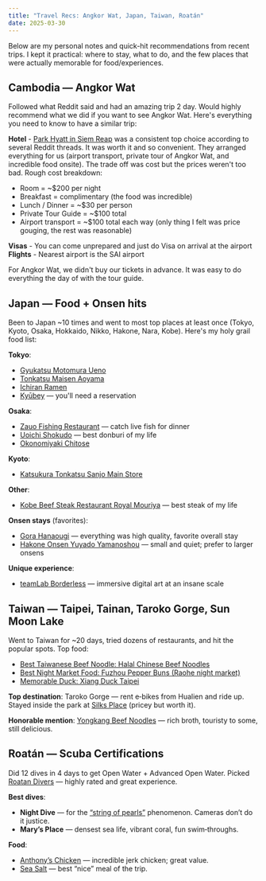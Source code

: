 ```yaml
---
title: "Travel Recs: Angkor Wat, Japan, Taiwan, Roatán"
date: 2025-03-30
---
```


Below are my personal notes and quick-hit recommendations from recent trips. I kept it practical: where to stay, what to do, and the few places that were actually memorable for food/experiences.

## Cambodia — Angkor Wat

<p>Followed what Reddit said and had an amazing trip 2 day. Would highly recommend what we did if you want to see Angkor Wat. Here's everything you need to know to have a similar trip:</p>
<p><strong>Hotel</strong> - <a href='https://maps.app.goo.gl/iwBGYXEDoka1soj3A'>Park Hyatt in Siem Reap</a> was a consistent top choice according to several Reddit threads. It was worth it and so convenient. They arranged everything for us (airport transport, private tour of Angkor Wat, and incredible food onsite). The trade off was cost but the prices weren't too bad. Rough cost breakdown:</p>
<ul>
<li>Room = ~$200 per night</li>
<li>Breakfast = complimentary (the food was incredible)</li>
<li>Lunch / Dinner = ~$30 per person</li>
<li>Private Tour Guide = ~$100 total</li>
<li>Airport transport = ~$100 total each way (only thing I felt was price gouging, the rest was reasonable)</li>
</ul>
<p><strong>Visas</strong> - You can come unprepared and just do Visa on arrival at the airport
<strong>Flights</strong> - Nearest airport is the SAI airport</p>
<p>For Angkor Wat, we didn't buy our tickets in advance. It was easy to do everything the day of with the tour guide.</p>

## Japan — Food + Onsen hits

<p>Been to Japan ~10 times and went to most top places at least once (Tokyo, Kyoto, Osaka, Hokkaido, Nikko, Hakone, Nara, Kobe). Here's my holy grail food list:</p>
<p><strong>Tokyo</strong>:</p>
<ul>
<li><a href='https://maps.app.goo.gl/G4CkntBvVbvxtSRc8'>Gyukatsu Motomura Ueno</a></li>
<li><a href='https://maps.app.goo.gl/rK46XSntMGgyMyS87'>Tonkatsu Maisen Aoyama</a></li>
<li><a href='https://maps.app.goo.gl/YwUNFHa5fxK5zig1A'>Ichiran Ramen</a></li>
<li><a href='https://maps.app.goo.gl/ESGcfqvKedWUf5iL9'>Kyūbey</a> — you'll need a reservation</li>
</ul>
<p><strong>Osaka</strong>:</p>
<ul>
<li><a href='https://maps.app.goo.gl/zKnxxSTusSw1eTd77'>Zauo Fishing Restaurant</a> — catch live fish for dinner</li>
<li><a href='https://maps.app.goo.gl/eLPzPA1Zrr9d38rY9'>Uoichi Shokudo</a> — best donburi of my life</li>
<li><a href='https://maps.app.goo.gl/bHbNjKb5cPTwGBR89'>Okonomiyaki Chitose</a></li>
</ul>
<p><strong>Kyoto</strong>:</p>
<ul>
<li><a href='https://maps.app.goo.gl/awX8G4zzQe9rHazJ9'>Katsukura Tonkatsu Sanjo Main Store</a></li>
</ul>
<p><strong>Other</strong>:</p>
<ul>
<li><a href='https://maps.app.goo.gl/qcpRW5hNYciC5nbc7'>Kobe Beef Steak Restaurant Royal Mouriya</a> — best steak of my life</li>
</ul>
<p><strong>Onsen stays</strong> (favorites):</p>
<ul>
<li><a href='https://maps.app.goo.gl/w39B4rkq7cPey26t7'>Gora Hanaougi</a> — everything was high quality, favorite overall stay</li>
<li><a href='https://maps.app.goo.gl/u5Y1qXwELvBhznH78'>Hakone Onsen Yuyado Yamanoshou</a> — small and quiet; prefer to larger onsens</li>
</ul>
<p><strong>Unique experience</strong>:</p>
<ul>
<li><a href='https://maps.app.goo.gl/cj3ZErimnz9FMtWS8'>teamLab Borderless</a> — immersive digital art at an insane scale</li>
</ul>

## Taiwan — Taipei, Tainan, Taroko Gorge, Sun Moon Lake

<p>Went to Taiwan for ~20 days, tried dozens of restaurants, and hit the popular spots. Top food:</p>
<ul>
<li><a href='https://maps.app.goo.gl/wzbWzLrj6zpSHMWRA'>Best Taiwanese Beef Noodle: Halal Chinese Beef Noodles</a></li>
<li><a href='https://maps.app.goo.gl/DeiRv6nptDV815cs7'>Best Night Market Food: Fuzhou Pepper Buns (Raohe night market)</a></li>
<li><a href='https://maps.app.goo.gl/BiBPojSpfcfBvDaZ7'>Memorable Duck: Xiang Duck Taipei</a></li>
</ul>
<p><strong>Top destination</strong>: Taroko Gorge — rent e‑bikes from Hualien and ride up. Stayed inside the park at <a href='https://maps.app.goo.gl/28RiiP5aS56e9E3W7'>Silks Place</a> (pricey but worth it).</p>
<p><strong>Honorable mention</strong>: <a href='https://maps.app.goo.gl/KoV7vhPyjEafpCz69'>Yongkang Beef Noodles</a> — rich broth, touristy to some, still delicious.</p>

## Roatán — Scuba Certifications

<p>Did 12 dives in 4 days to get Open Water + Advanced Open Water. Picked <a href='https://maps.app.goo.gl/GJ1Wb1TA4yzF2anZ7'>Roatan Divers</a> — highly rated and great experience.</p>
<p><strong>Best dives</strong>:</p>
<ul>
<li><strong>Night Dive</strong> — for the <a href='https://sundiversroatan.com/2021/06/01/string-of-pearls-roatan/'>“string of pearls”</a> phenomenon. Cameras don’t do it justice.</li>
<li><strong>Mary’s Place</strong> — densest sea life, vibrant coral, fun swim‑throughs.</li>
</ul>
<p><strong>Food</strong>:</p>
<ul>
<li><a href='https://maps.app.goo.gl/Rrt6uBn2RhK2j4eN8'>Anthony’s Chicken</a> — incredible jerk chicken; great value.</li>
<li><a href='https://maps.app.goo.gl/Twy9VD1XnhW1pzMH6'>Sea Salt</a> — best “nice” meal of the trip.</li>
</ul>

